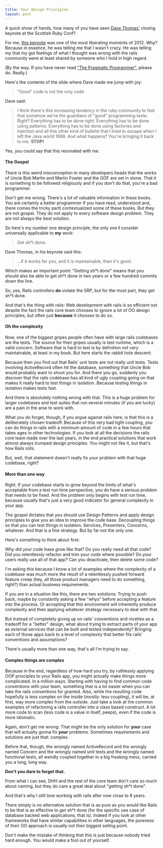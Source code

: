 ```yaml
---
title: Your Design Principles
layout: post
---
```

A quick show of hands, how many of you have seen [Dave Thomas'](http://pragdave.pragprog.com/) closing keynote at the Scottish Ruby Conf?

For me, [this keynote](http://programme.scottishrubyconference.com/slots/24/video) was one of the most liberating moments of 2012. Why? Because in essence, he was telling me that I wasn't crazy. He was telling my that my gut feelings of what I thought was wrong with the rails community were at least shared by someone who I hold in high regard.

(By the way. If you have never read ["The Pragmatic Programmer"](http://pragprog.com/the-pragmatic-programmer), please do. Really.)

Here's the contents of the slide where Dave made me jump with joy:

> "Good" code is not the only code

Dave said:

> I think there's this increasing tendency in the ruby community  to feel that somehow we're the guardians of "good" programming taste. Right? Everything has to be done right. Everything has to be done using patterns. Everything has to be done using factories and injection and all this other kind of bullshit that I tried to escape when I left the Java world 1999. And what happens? You're bringing it back to me. **STOP!**

Yes, you could say that this resonated with me.
<!-- more -->


#### The Gospel

There is this weird misconception in many developers heads that the works of Uncle Bob Martin and Martin Fowler and the GOF are set in stone. That it is something to be followed religiously and if you don't do that, you're a bad programmer.

Don't get me wrong. There's a lot of valuable information in these books. You are certainly a better programmer if you have read, understood and, (here comes the tricky part) contextualized some of these books. But they are not gospel. They do not apply to every software design problem. They are not always the best solution.

So here's my number one design principle, the only one **I** consider universally applicable to **my** work:

> Get sh\*t done.

Dave Thomas, in his keynote said this:

> …if it works for you, and it is maintainable, then it's good.

Which makes an important point: "Getting sh\*t done" means that you should also be able to get sh\*t done in two years or a few hundred commits down the line.

So, yes, Rails controllers **do** violate the SRP, but for the most part, they get sh\*t done.

And that's the thing with rails: Web development with rails is so efficient not despite the fact the rails core team chooses to ignore a lot of OO design principles, but often just **because** it chooses to do so.

#### Oh the complexity

Now, one of the biggest gripes people often have with large rails codebases are the tests. The source for their gripes usually is test runtime, which is a valid concern. Software that is hard to test is by definition not very maintainable, at least in my book. But here starts the rabbit hole descent:

Because then you find out that Rails' unit tests are not really unit tests. Tests involving ActiveRecord often hit the database, something that Uncle Bob would probably want to shoot you for. And there you go, suddenly you discover that the rails codebase has all kind of ugly coupling going on that makes it really hard to test things in isolation. Because testing things in isolation makes tests fast.

And there is absolutely nothing wrong with that. This is a huge problem for larger codebases and test suites that run several minutes (if you are lucky) are a pain in the arse to work with.

What you do forget, though, if you argue against rails here, is that this is a deliberately chosen tradeoff. Because of this very bad tight coupling, you can do things in rails with a minimum amount of code in a few hours that takes ages in other technologies. If you look at all the decisions the rails core team made over the last years, in the end practical solutions that work almost always trumped design principles. You might not like it, but that's how Rails rolls.

But, well, that statement doesn't really fix your problem with that huge codebase, right?

#### More than one way

Right. If your codebase starts to grow beyond the limits of what's acceptable from a test run time perspective, you do have a serious problem that needs to be fixed. And the problem only begins with test run time, because usually that's just a very good indicator for general complexity in your app.

The gospel dictates that you should use Design Patterns and apply design principles to give you an idea to improve the code base. Decoupling things so that you can test things in isolation. Services, Presenters, Concerns, whatever. And that is a fine strategy. But by far not the only one.

Here's something to think about first:

Why did your code base grow like that? Do you really need all that code? Did you relentlessly refactor and trim your code where possible? Do your users really use all of that app? Can you deactivate, then delete some code?

I'm asking this because I know a lot of examples where the complexity of a codebase was much more the result of a relentlessly pushed forward feature creep (hey, all those product managers need to do something, right?) than actual business requirements.

If you are in a situation like this, there are two solutions: Trying to push back, maybe by constantly asking a few "whys" before accepting a feature into the process. Or accepting that this environment will inherently produce complexity and then applying whatever strategy necessary to deal with that.

But instead of completely giving up on rails' conventions and niceties as a tradeoff for a "better" design, what about trying to extract parts of your app as external services that can be built and tested independently? Bringing each of those apps back to a level of complexity that better fits rails' conventions and assumptions?

There's usually more than one way, that's all I'm trying to say.

#### Complex things are complex

Because in the end, regardless of how hard you try, by ruthlessly applying OOP principles to your Rails app, you might actually make things more complicated. In a million ways. Starting with having to find common code conventions with your team, something that is a lot easier when you can take the rails conventions for granted. Also, while the resulting code hopefully is less complex on the inside (mostly: less coupling), it will be, at first, way more complex from the outside. Just take a look at the common examples of refactoring a rails controller into a class based construct. A lot more code to scan (less code is a value in itself, peeps), even if the code is more idiomatic.

Again, don't get me wrong: That might be the only solution for **your** case that will actually gonna fix **your** problems. Sometimes requirements and solutions are just that: complex.

Before that, though, the wrongly named ActiveRecord and the wrongly named Concern and the wrongly named unit tests and the wrongly named functional tests, all weirdly coupled together in a big freaking mess, carried you a long, long way.

**Don't you dare to forget that.**

From what I can see, DHH and the rest of the core team don't care so much about naming, but they do care a great deal about "getting sh\*t done".

And that's why I still love working with rails after now close to 8 years.

There simply is no alternative solution that is as pure as you would like Rails to be that is as effective to get sh\*t done (for the specific use case of database backed web applications, that is). Indeed if you look at other frameworks that have similar capabilities in other languages, the pureness of their OO approach is usually not their biggest selling point.

Don't make the mistake of thinking that this is just because nobody tried hard enough. You would make a fool out of yourself.
